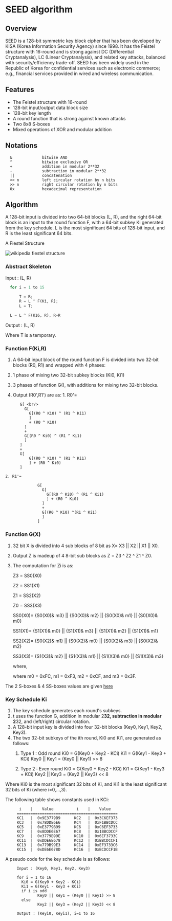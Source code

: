 # SEED algorithm

## Overview

SEED is a 128-bit symmetric key block cipher that has been developed by KISA (Korea Information Security Agency) since 1998. It has the Feistel
structure with 16-round and is strong against DC (Differential Cryptanalysis), LC (Linear Cryptanalysis), and related key attacks, balanced with security/efficiency trade-off. SEED has been widely used in the Republic of Korea for confidential services such as electronic commerce; e.g., financial services provided in wired and wireless communication.


## Features
-  The Feistel structure with 16-round
-  128-bit input/output data block size
-  128-bit key length
-  A round function that is strong against known attacks
-  Two 8x8 S-boxes
-  Mixed operations of XOR and modular addition

## Notations
      &             bitwise AND
      ^             bitwise exclusive OR
      +             addition in modular 2**32
      -             subtraction in modular 2**32
      ||            concatenation
      << n          left circular rotation by n bits
      >> n          right circular rotation by n bits
      0x            hexadecimal representation

## Algorithm

A 128-bit input is divided into two 64-bit blocks (L, R), and the right 64-bit block is an input to the round function F, with a 64-bit subkey Ki generated from the key schedule.  L is the most significant 64 bits of 128-bit input, and R is the least significant 64 bits.

A Fiestel Structure

![wikipedia fiestel structure](https://upload.wikimedia.org/wikipedia/commons/f/fa/Feistel_cipher_diagram_en.svg "16 ROUNDS in SEED ENCRYPTION & DECRYPTION")


### Abstract Skeleton
Input : (L, R)

```python
  for i = 1 to 15

      T = R;
      R = L ^ F(Ki, R);
      L = T;

  L = L ^ F(K16, R), R=R
```
  Output : (L, R)

  Where T is a temporary.

### Function F(Ki,R)


1. A 64-bit input block of the round function F is divided into two 32-bit blocks (R0, R1) and wrapped with 4 phases:
  1. 1 phase of mixing two 32-bit subkey blocks (Ki0, Ki1)
  2. 3 phases of function G(), with additions for mixing two 32-bit blocks.
  3. Output (R0',R1') are as:
    1. R0'= 
            
            G[ <br/>
              G[  
                G[(R0 ^ Ki0) ^ (R1 ^ Ki1)
                ]
                + (R0 ^ Ki0)
              ]
              + 
              G[(R0 ^ Ki0) ^ (R1 ^ Ki1)
              ]
            ] 
            + 
            G[ 
                G[(R0 ^ Ki0) ^ (R1 ^ Ki1)
                ] + (R0 ^ Ki0)
            ]
            
    2. R1'= 
            
                  G[ 
                    G[ 
                      G[(R0 ^ Ki0) ^ (R1 ^ Ki1)
                      ] + (R0 ^ Ki0)
                    ] 
                    + 
                    G[(R0 ^ Ki0) ^(R1 ^ Ki1)
                    ]
                  ]

  
### Function G(X)
1. 32 bit X is divided into 4 sub blocks of 8 bit as X= X3 || X2 || X1 || X0.
2. Output Z is madeup of 4 8-bit sub blocks as Z = Z3 ^ Z2 ^ Z1 ^ Z0.
3. The computation for Zi is as:

      Z3 = SS0(X0)
      
      Z2 = SS1(X1)
      
      Z1 = SS2(X2)
      
      Z0 = SS3(X3)
      
      SS0(X0)= {S0(X0)& m3} || {S0(X0)& m2} || {S0(X0)& m1} || {S0(X0)& m0}
      
      SS1(X1)= {S1(X1)& m0} || {S1(X1)& m3} || {S1(X1)& m2} || {S1(X1)& m1}
      
      SS2(X2)= {S0(X2)& m1} || {S0(X2)& m0} || {S0(X2)& m3} || {S0(X2)& m2}
      
      SS3(X3)= {S1(X3)& m2} || {S1(X3)& m1} || {S1(X3)& m0} || {S1(X3)& m3}
      
      where,
      
      where m0 = 0xFC, m1 = 0xF3, m2 = 0xCF, and m3 = 0x3F.
  
  The 2 S-boxes & 4 SS-boxes values are given [here](https://tools.ietf.org/html/rfc4269#appendix-A.2)
  
  
### Key Schedule Ki

1. The key schedule generates each round's subkeys.
2. t uses the function G, addition in modular 2**32, subtraction in modular 2**32, and (left/right) circular rotation.
3. A 128-bit input key is divided into four 32-bit blocks (Key0, Key1, Key2, Key3).
4. The two 32-bit subkeys of the ith round, Ki0 and Ki1, are generated as follows:
      1. Type 1 : Odd round
        Ki0 = G(Key0 + Key2 - KCi)
        Ki1 = G(Key1 - Key3 + KCi)
        Key0 || Key1 = (Key0 || Key1) >> 8

      2. Type 2 : Even round
        Ki0 = G(Key0 + Key2 - KCi)
        Ki1 = G(Key1 - Key3 + KCi)
        Key2 || Key3 = (Key2 || Key3) << 8

Where Ki0 is the most significant 32 bits of Ki, and Ki1 is the least
   significant 32 bits of Ki (where i=0,...,3).

   The following table shows constants used in KCi:

          i    |    Value          i    |    Value
         ============================================
         KC1   |  0x9E3779B9      KC2   |  0x3C6EF373
         KC3   |  0x78DDE6E6      KC4   |  0xF1BBCDCC
         KC5   |  0xE3779B99      KC6   |  0xC6EF3733
         KC7   |  0x8DDE6E67      KC8   |  0x1BBCDCCF
         KC9   |  0x3779B99E      KC10  |  0x6EF3733C
         KC11  |  0xDDE6E678      KC12  |  0xBBCDCCF1
         KC13  |  0x779B99E3      KC14  |  0xEF3733C6
         KC15  |  0xDE6E678D      KC16  |  0xBCDCCF1B

   A pseudo code for the key schedule is as follows:

         Input : (Key0, Key1, Key2, Key3)

         for i = 1 to 16
           Ki0 = G(Key0 + Key2 - KCi)
           Ki1 = G(Key1 - Key3 + KCi)
           if i is odd
                  Key0 || Key1 = (Key0 || Key1) >> 8
           else
                  Key2 || Key3 = (Key2 || Key3) << 8

         Output : (Keyi0, Keyi1), i=1 to 16

